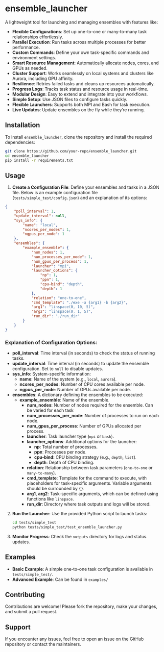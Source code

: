 # ensemble_launcher
A lightweight tool for launching and managing ensembles with features like:

- **Flexible Configurations**: Set up one-to-one or many-to-many task relationships effortlessly.
- **Parallel Execution**: Run tasks across multiple processes for better performance.
- **Custom Commands**: Define your own task-specific commands and environment settings.
- **Smart Resource Management**: Automatically allocate nodes, cores, and GPUs as needed.
- **Cluster Support**: Works seamlessly on local systems and clusters like Aurora, including GPU affinity.
- **Resilience**: Retries failed tasks and cleans up resources automatically.
- **Progress Logs**: Tracks task status and resource usage in real-time.
- **Modular Design**: Easy to extend and integrate into your workflows.
- **Simple Setup**: Use JSON files to configure tasks quickly.
- **Flexible Launchers**: Supports both MPI and Bash for task execution.
- **Live Updates**: Update ensembles on the fly while they’re running.

## Installation

To install `ensemble_launcher`, clone the repository and install the required dependencies:

```bash
git clone https://github.com/your-repo/ensemble_launcher.git
cd ensemble_launcher
pip install -r requirements.txt
```

## Usage

1. **Create a Configuration File**: Define your ensembles and tasks in a JSON file. Below is an example configuration file (`tests/simple_test/config.json`) and an explanation of its options:

```json
{
    "poll_interval": 1,
    "update_interval": null,
    "sys_info": {
        "name": "local",
        "ncores_per_nodes": 1,
        "ngpus_per_node": 1
    },
    "ensembles": {
        "example_ensemble": {
            "num_nodes": 1,
            "num_processes_per_node": 1,
            "num_gpus_per_process": 1,
            "launcher": "mpi",
            "launcher_options": {
                "np": 1,
                "ppn": 1,
                "cpu-bind": "depth",
                "depth": 1
            },
            "relation": "one-to-one",
            "cmd_template": "./exe -a {arg1} -b {arg2}",
            "arg1": "linspace(0, 10, 5)",
            "arg2": "linspace(0, 1, 5)",
            "run_dir": "./run_dir"
        }
    }
}
```

### Explanation of Configuration Options:

- **poll_interval**: Time interval (in seconds) to check the status of running tasks.
- **update_interval**: Time interval (in seconds) to update the ensemble configuration. Set to `null` to disable updates.
- **sys_info**: System-specific information:
  - **name**: Name of the system (e.g., `local`, `aurora`).
  - **ncores_per_nodes**: Number of CPU cores available per node.
  - **ngpus_per_node**: Number of GPUs available per node.
- **ensembles**: A dictionary defining the ensembles to be executed:
  - **example_ensemble**: Name of the ensemble.
    - **num_nodes**: Number of nodes required for the ensemble. Can be varied for each task
    - **num_processes_per_node**: Number of processes to run on each node.
    - **num_gpus_per_process**: Number of GPUs allocated per process.
    - **launcher**: Task launcher type (`mpi` or `bash`).
    - **launcher_options**: Additional options for the launcher:
      - **np**: Total number of processes.
      - **ppn**: Processes per node.
      - **cpu-bind**: CPU binding strategy (e.g., `depth`, `list`).
      - **depth**: Depth of CPU binding.
    - **relation**: Relationship between task parameters (`one-to-one` or `many-to-many`).
    - **cmd_template**: Template for the command to execute, with placeholders for task-specific arguments. Variable arguments should be surrounded by `{}`.
    - **arg1**, **arg2**: Task-specific arguments, which can be defined using functions like `linspace`.
    - **run_dir**: Directory where task outputs and logs will be stored.

2. **Run the Launcher**: Use the provided Python script to launch tasks:
    ```bash
    cd tests/simple_test
    python tests/simple_test/test_ensemble_launcher.py
    ```

3. **Monitor Progress**: Check the `outputs` directory for logs and status updates.

## Examples

- **Basic Example**: A simple one-to-one task configuration is available in `tests/simple_test/`.
- **Advanced Example**: Can be found in `examples/`

## Contributing

Contributions are welcome! Please fork the repository, make your changes, and submit a pull request.

## Support

If you encounter any issues, feel free to open an issue on the GitHub repository or contact the maintainers.



